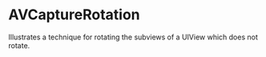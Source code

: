 # AVCaptureRotation
Illustrates a technique for rotating the subviews of a UIView which does not rotate.
